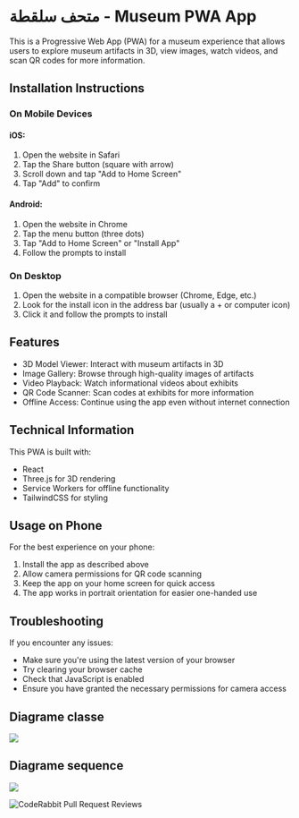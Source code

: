 # متحف سلقطة - Museum PWA App

This is a Progressive Web App (PWA) for a museum experience that allows users to explore museum artifacts in 3D, view images, watch videos, and scan QR codes for more information.

## Installation Instructions

### On Mobile Devices

#### iOS:
1. Open the website in Safari
2. Tap the Share button (square with arrow)
3. Scroll down and tap "Add to Home Screen"
4. Tap "Add" to confirm

#### Android:
1. Open the website in Chrome
2. Tap the menu button (three dots)
3. Tap "Add to Home Screen" or "Install App"
4. Follow the prompts to install

### On Desktop

1. Open the website in a compatible browser (Chrome, Edge, etc.)
2. Look for the install icon in the address bar (usually a + or computer icon)
3. Click it and follow the prompts to install

## Features

- 3D Model Viewer: Interact with museum artifacts in 3D
- Image Gallery: Browse through high-quality images of artifacts
- Video Playback: Watch informational videos about exhibits
- QR Code Scanner: Scan codes at exhibits for more information
- Offline Access: Continue using the app even without internet connection

## Technical Information

This PWA is built with:
- React
- Three.js for 3D rendering
- Service Workers for offline functionality
- TailwindCSS for styling

## Usage on Phone

For the best experience on your phone:
1. Install the app as described above
2. Allow camera permissions for QR code scanning
3. Keep the app on your home screen for quick access
4. The app works in portrait orientation for easier one-handed use

## Troubleshooting

If you encounter any issues:
- Make sure you're using the latest version of your browser
- Try clearing your browser cache
- Check that JavaScript is enabled
- Ensure you have granted the necessary permissions for camera access

## Diagrame classe

[![](https://mermaid.ink/img/pako:eNrVWG1P20gQ_iuWP931SETgCGBVoNK0VyS4tgQ46ZqqWuwh2cPejXbXlLTlv9_s-gWvPU7TSvfh8ineeXtmdt7sr2EsEwijcDAYzEQsxS2fRzMRBGYBGUSBgNwoltqTlK1kbqIA0jv3KOWdpcuZKGRTpvWEs7limaUHgTsJziHh7NRAFnwtju3vN7NaonZtFBfz5jE3KXWegI4VXxouBSW1yLMbwXhKSTJDKczQ6_RKpcekMYO6dBRMij8F6bHp1CuxYCKG5P_n3D1PQP684y-U4bcsNufWhOc0TzAbECqoxqFgGQWQZ2z-45Go3OoJxBqPjjdx6ae9WY96BUz1hYB2pid9FkxPjVSrKLiRMgUmfNruxN1Ji-p56sS_7yYrA3JKEfuSWOdZxiy4DoXlCZc915YrZsM2Bew8ifbNedBPbbhe8xQmzLCOCx3Ft8jZc1tLZhabFacH4OWCmXPQGmH4tQ4PhrpefaVBUVdleAbasGyJOYlZSwTqeA2MF8ulZ16BSED98quXCyJJ4QJ7NaqoKL6S9CbP_mBpCq10SLheYpu3DQ0vo9PkPnxs8KaSJWiAcvGepdxWpBN8h_HWHsA5mGvbhex1agK6NTWFFGJDondp_k7BPYfPHnrXHxC316M8zHohP-9OKMiWcipuJXljcj5P4RrNeWCLYytEwnQuIgTmt0nXf4nYernzdgliXWCd7qnMVQweJCFVhixfCgZMJY8qxctUaiDRuvrqoi0bNYWypa1gF9xwlk4xmLZejtc1o_cX05gJAcoziL0AT9fBbiTK-4sLYAnpzzQGAbuTbn7QjcgJ_YkNgxoiRY2V_bU_JcsJ0zX538TvDbreCl6RxNhc0vQkN0aK475Uf39x6bKXZPB7imf0tZSmZXQN9xtQclPeuldcFzmOU8Gvm3ZP8QIHQucKnKhL_XUMLtU7DLf8oaO6W89Xpn3DVTMjqtGSStQJwUMtlI6t6l--ISg4auJfHGNl2fU6hQmtzDbvDkcbfKdH9XJUKk5Wp0n_xOmM7qxW3CgRr2Gfv528Ovt0dXE2rerSI9eTRKrLak2msyvXQACoNp3G0PDnBS5MHJDqNqe2acrrijYtJE9WFVN_0tuG55cxHrwQydWyzncv-K0-x4RL6AlXODDb-53ukNtAHZXwABszWnfUS7sakdZxx7mWHJPylAzrZc-uWNEn69f9YtvC6Dd2L_96sJ2U5x567IDKnHFtQDRWoOpGlx1K907OmUClGQgzdQj1-l6ke1uJT4kVoFh1Fxwo6gmL7_KlT1FgM7FN8mAT0-f5cy6wW2Ok4eiouQGD4jKhJl0qY9d5KVqG2BQOJ_I1C3daoVFQ19Rv8uYf9LJVTCtaWsfyHmjigrsijFn6Cd8R7LZNcX24g_rV42MUMLHyQmS35lk4moXBs8HA_hsOn-GDtwdHgdXPuNA9MvivnLmbsJaTssPaNNmU2S4gNbbGKJC4Bm4o19jfNpMrQ-At0xuAlZVR-_C0wkUBNthSylPZDku1l0VBsQt8T6a05C1YnoONgA2HR80pHWEBIKqjo4DkpBYOK1IVdy3nRWEwOCrxdQdsFNixqjeRas35KCinOyX8Q2C7qAq7TwieRnHz0mhcm8k-TbF1_Esl0b9aqJGw1sHGJLF-YZljetReedf_fXZiKHrIGiVTf1LA3Hftt_LpaWEgROtPRlGQuUmxXqqs0eLzS1uk_oL4_BtmfPfDIuaG867D3y6tp_Lwq7irclNJ_2MfUZZ9gj0ztJ0edFbDA8S5gR9TRVUjvnzxW14paqQM0T-bn3caNxRuhXPFkzAyKoetMAN8v7aPoRuzs9B9JZ-FEf5NmLqbhTPxiDJLJv6WMqvElMznizC6ZanGp9ztdeWX8vq0aIcvZS5MGO0eOh1h9DV8CKPBzs7wcLS9tzfeH--NDw739rbCFR6Ptg-H4_H2eA9Jv4-QY-dxK_zi7I6GO6Pt7cPDg_3d_fH-wejg8V_MrkZ0?type=png)](https://mermaid.live/edit#pako:eNrVWG1P20gQ_iuWP931SETgCGBVoNK0VyS4tgQ46ZqqWuwh2cPejXbXlLTlv9_s-gWvPU7TSvfh8ineeXtmdt7sr2EsEwijcDAYzEQsxS2fRzMRBGYBGUSBgNwoltqTlK1kbqIA0jv3KOWdpcuZKGRTpvWEs7limaUHgTsJziHh7NRAFnwtju3vN7NaonZtFBfz5jE3KXWegI4VXxouBSW1yLMbwXhKSTJDKczQ6_RKpcekMYO6dBRMij8F6bHp1CuxYCKG5P_n3D1PQP684y-U4bcsNufWhOc0TzAbECqoxqFgGQWQZ2z-45Go3OoJxBqPjjdx6ae9WY96BUz1hYB2pid9FkxPjVSrKLiRMgUmfNruxN1Ji-p56sS_7yYrA3JKEfuSWOdZxiy4DoXlCZc915YrZsM2Bew8ifbNedBPbbhe8xQmzLCOCx3Ft8jZc1tLZhabFacH4OWCmXPQGmH4tQ4PhrpefaVBUVdleAbasGyJOYlZSwTqeA2MF8ulZ16BSED98quXCyJJ4QJ7NaqoKL6S9CbP_mBpCq10SLheYpu3DQ0vo9PkPnxs8KaSJWiAcvGepdxWpBN8h_HWHsA5mGvbhex1agK6NTWFFGJDondp_k7BPYfPHnrXHxC316M8zHohP-9OKMiWcipuJXljcj5P4RrNeWCLYytEwnQuIgTmt0nXf4nYernzdgliXWCd7qnMVQweJCFVhixfCgZMJY8qxctUaiDRuvrqoi0bNYWypa1gF9xwlk4xmLZejtc1o_cX05gJAcoziL0AT9fBbiTK-4sLYAnpzzQGAbuTbn7QjcgJ_YkNgxoiRY2V_bU_JcsJ0zX538TvDbreCl6RxNhc0vQkN0aK475Uf39x6bKXZPB7imf0tZSmZXQN9xtQclPeuldcFzmOU8Gvm3ZP8QIHQucKnKhL_XUMLtU7DLf8oaO6W89Xpn3DVTMjqtGSStQJwUMtlI6t6l--ISg4auJfHGNl2fU6hQmtzDbvDkcbfKdH9XJUKk5Wp0n_xOmM7qxW3CgRr2Gfv528Ovt0dXE2rerSI9eTRKrLak2msyvXQACoNp3G0PDnBS5MHJDqNqe2acrrijYtJE9WFVN_0tuG55cxHrwQydWyzncv-K0-x4RL6AlXODDb-53ukNtAHZXwABszWnfUS7sakdZxx7mWHJPylAzrZc-uWNEn69f9YtvC6Dd2L_96sJ2U5x567IDKnHFtQDRWoOpGlx1K907OmUClGQgzdQj1-l6ke1uJT4kVoFh1Fxwo6gmL7_KlT1FgM7FN8mAT0-f5cy6wW2Ok4eiouQGD4jKhJl0qY9d5KVqG2BQOJ_I1C3daoVFQ19Rv8uYf9LJVTCtaWsfyHmjigrsijFn6Cd8R7LZNcX24g_rV42MUMLHyQmS35lk4moXBs8HA_hsOn-GDtwdHgdXPuNA9MvivnLmbsJaTssPaNNmU2S4gNbbGKJC4Bm4o19jfNpMrQ-At0xuAlZVR-_C0wkUBNthSylPZDku1l0VBsQt8T6a05C1YnoONgA2HR80pHWEBIKqjo4DkpBYOK1IVdy3nRWEwOCrxdQdsFNixqjeRas35KCinOyX8Q2C7qAq7TwieRnHz0mhcm8k-TbF1_Esl0b9aqJGw1sHGJLF-YZljetReedf_fXZiKHrIGiVTf1LA3Hftt_LpaWEgROtPRlGQuUmxXqqs0eLzS1uk_oL4_BtmfPfDIuaG867D3y6tp_Lwq7irclNJ_2MfUZZ9gj0ztJ0edFbDA8S5gR9TRVUjvnzxW14paqQM0T-bn3caNxRuhXPFkzAyKoetMAN8v7aPoRuzs9B9JZ-FEf5NmLqbhTPxiDJLJv6WMqvElMznizC6ZanGp9ztdeWX8vq0aIcvZS5MGO0eOh1h9DV8CKPBzs7wcLS9tzfeH--NDw739rbCFR6Ptg-H4_H2eA9Jv4-QY-dxK_zi7I6GO6Pt7cPDg_3d_fH-wejg8V_MrkZ0)

## Diagrame sequence
[![](https://mermaid.ink/img/pako:eNrFVl1P2zAU_StXlnjroKWldHmY1LWIIW3A2jG0qS8muW0tEjuzHRhD_Pdd56NxmjI2adr6EKX2OffzXDuPLFQRsoAZ_JahDHEq-ErzZCGBfinXVoQi5dLClUHdXh2naXvx8np8ZUVsdsDjmyw55XGM-qG9-3E2D7mUO_3Q65KH9h2XUbwLcJbwFX5QEY_be7SM8RQtfz6mKbd8IYtNl-mrN28otQAuUpQuyViE3ApVImiBAFWaAUzWGN6CWAJPUxDSWJdhVGArVGVxhjbTskLlRoFebVaGVjx5bOFcUVpNY7VzF2QAU2HSmD84J5BqlaQW-NKihiNTE_x8Snt133alM8OVMM6KH2QN387oKo24RRBmbqk7PFYS84ywoKCM_MwKZ74QXFTCCh6LHwhkATRRqh77wIrnmuWiJMUaCwlGgoOwmBiP4jAtP2XteSkmA6GindBrbNNbs8gVDVaVgAvS3h6UFHir1b0RcgWX3K6LXeoigrqjajprHV-LAZyO378_mX2Bt7OL6_nZ-Slcjj-9a6qwkcAcXbibSF4q0SnWWIgKp3DzAGfTP6xURd6WaD51B59FhGozop6umoHVI1rO1b2wa89FPoIVtwa3-iByp3e501BJi7L0ibFB6E-LeX85nmYr6oiSnN4Mx8e2AiKXBedOmMzJ2BuYXP0bnXycwYSQUJ5zvysTR7uYnsB8Mj4_P5ntUEkx226KyAzBDTnw521ztJaJmjIAQeXTVCVsmPPQl8qI_Iwio-6qKHAbwBZYqxCN8bz7wK0znNRslcZaAJUqGxyX2CRW1Fjj3w3lKbJtsTiIl0rTAUS2o7bxLcov5uW5Odn2-XdGpRXW_5-WVkj_bmDq0pWKrBM8aEZRaKOoOZnD-4L2DH7rEraqOstzKuuwlRYRC6zOsMMS1Al3f9mjM7pgdo0JLlhArxHXtwu2kE_Eoa-Ir0olFU2rbLVmwZJTfTssyy_H8qtqA8kvuInKpGXBUW6BBY_sOwte9YbD_dHxsDfo94fd7uGgd9hhD7Q-6L7ef90_Ph4NBt3RqN_rPXXYj9xrb3_UHYyODof0HA67h8ejp5_kAkJQ?type=png)](https://mermaid.live/edit#pako:eNrFVl1P2zAU_StXlnjroKWldHmY1LWIIW3A2jG0qS8muW0tEjuzHRhD_Pdd56NxmjI2adr6EKX2OffzXDuPLFQRsoAZ_JahDHEq-ErzZCGBfinXVoQi5dLClUHdXh2naXvx8np8ZUVsdsDjmyw55XGM-qG9-3E2D7mUO_3Q65KH9h2XUbwLcJbwFX5QEY_be7SM8RQtfz6mKbd8IYtNl-mrN28otQAuUpQuyViE3ApVImiBAFWaAUzWGN6CWAJPUxDSWJdhVGArVGVxhjbTskLlRoFebVaGVjx5bOFcUVpNY7VzF2QAU2HSmD84J5BqlaQW-NKihiNTE_x8Snt133alM8OVMM6KH2QN387oKo24RRBmbqk7PFYS84ywoKCM_MwKZ74QXFTCCh6LHwhkATRRqh77wIrnmuWiJMUaCwlGgoOwmBiP4jAtP2XteSkmA6GindBrbNNbs8gVDVaVgAvS3h6UFHir1b0RcgWX3K6LXeoigrqjajprHV-LAZyO378_mX2Bt7OL6_nZ-Slcjj-9a6qwkcAcXbibSF4q0SnWWIgKp3DzAGfTP6xURd6WaD51B59FhGozop6umoHVI1rO1b2wa89FPoIVtwa3-iByp3e501BJi7L0ibFB6E-LeX85nmYr6oiSnN4Mx8e2AiKXBedOmMzJ2BuYXP0bnXycwYSQUJ5zvysTR7uYnsB8Mj4_P5ntUEkx226KyAzBDTnw521ztJaJmjIAQeXTVCVsmPPQl8qI_Iwio-6qKHAbwBZYqxCN8bz7wK0znNRslcZaAJUqGxyX2CRW1Fjj3w3lKbJtsTiIl0rTAUS2o7bxLcov5uW5Odn2-XdGpRXW_5-WVkj_bmDq0pWKrBM8aEZRaKOoOZnD-4L2DH7rEraqOstzKuuwlRYRC6zOsMMS1Al3f9mjM7pgdo0JLlhArxHXtwu2kE_Eoa-Ir0olFU2rbLVmwZJTfTssyy_H8qtqA8kvuInKpGXBUW6BBY_sOwte9YbD_dHxsDfo94fd7uGgd9hhD7Q-6L7ef90_Ph4NBt3RqN_rPXXYj9xrb3_UHYyODof0HA67h8ejp5_kAkJQ)


![CodeRabbit Pull Request Reviews](https://img.shields.io/coderabbit/prs/github/Khouloud-Bhlel/Hackathn-culture?utm_source=oss&utm_medium=github&utm_campaign=Khouloud-Bhlel%2FHackathn-culture&labelColor=171717&color=FF570A&link=https%3A%2F%2Fcoderabbit.ai&label=CodeRabbit+Reviews)

